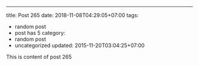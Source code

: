 ---
title: Post 265
date: 2018-11-08T04:29:05+07:00
tags:
  - random post
  - post has 5
category:
  - random post
  - uncategorized
updated: 2015-11-20T03:04:25+07:00

This is content of post 265